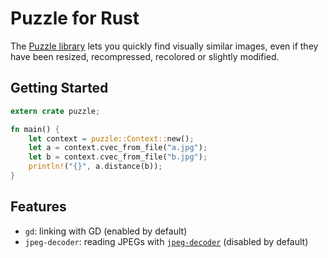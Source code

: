 # Puzzle for Rust

The [Puzzle library](https://www.pureftpd.org/project/libpuzzle) lets you quickly find visually similar images, even if they have been resized, recompressed, recolored or slightly modified.


## Getting Started

```rust
extern crate puzzle;

fn main() {
    let context = puzzle::Context::new();
    let a = context.cvec_from_file("a.jpg");
    let b = context.cvec_from_file("b.jpg");
    println!("{}", a.distance(b));
}
```

## Features

 * `gd`: linking with GD (enabled by default)
 * `jpeg-decoder`: reading JPEGs with [`jpeg-decoder`](https://crates.io/crates/jpeg-decoder) (disabled by default)
